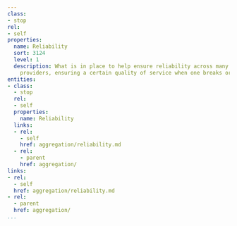 ```yaml
---
class:
- stop
rel:
- self
properties:
  name: Reliability
  sort: 3124
  level: 1
  description: What is in place to help ensure reliability across many disparate API
    providers, ensuring a certain quality of service when one breaks or goes away?
entities:
- class:
  - stop
  rel:
  - self
  properties:
    name: Reliability
  links:
  - rel:
    - self
    href: aggregation/reliability.md
  - rel:
    - parent
    href: aggregation/
links:
- rel:
  - self
  href: aggregation/reliability.md
- rel:
  - parent
  href: aggregation/
...
```

